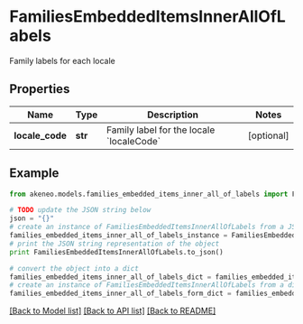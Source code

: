 # FamiliesEmbeddedItemsInnerAllOfLabels

Family labels for each locale

## Properties
Name | Type | Description | Notes
------------ | ------------- | ------------- | -------------
**locale_code** | **str** | Family label for the locale &#x60;localeCode&#x60; | [optional] 

## Example

```python
from akeneo.models.families_embedded_items_inner_all_of_labels import FamiliesEmbeddedItemsInnerAllOfLabels

# TODO update the JSON string below
json = "{}"
# create an instance of FamiliesEmbeddedItemsInnerAllOfLabels from a JSON string
families_embedded_items_inner_all_of_labels_instance = FamiliesEmbeddedItemsInnerAllOfLabels.from_json(json)
# print the JSON string representation of the object
print FamiliesEmbeddedItemsInnerAllOfLabels.to_json()

# convert the object into a dict
families_embedded_items_inner_all_of_labels_dict = families_embedded_items_inner_all_of_labels_instance.to_dict()
# create an instance of FamiliesEmbeddedItemsInnerAllOfLabels from a dict
families_embedded_items_inner_all_of_labels_form_dict = families_embedded_items_inner_all_of_labels.from_dict(families_embedded_items_inner_all_of_labels_dict)
```
[[Back to Model list]](../README.md#documentation-for-models) [[Back to API list]](../README.md#documentation-for-api-endpoints) [[Back to README]](../README.md)


